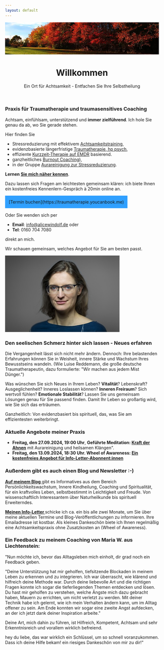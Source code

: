 ```yaml
---
layout: default
---
```

<img src="assets/images/blog-banner-herbst-wald.png" alt="" style="max-width:100%"/>

<header>
	<h1>Willkommen</h1>
	<p>Ein Ort für Achtsamkeit - Entfachen Sie Ihre Selbstheilung</p>
</header>

### Praxis für Traumatherapie und traumasensitives Coaching 
Achtsam, einfühlsam, unterstützend und **immer zielführend**. Ich hole Sie genau da ab, wo Sie gerade stehen.

Hier finden Sie 
- Stressreduzierung mit effektivem [Achtsamkeitstraining](/2023/04/14/wheel-of-awareness.html),
- evidenzbasierte längerfristige [Traumatherapie, hp psych](/2023/02/09/Traumatherapie-in-Berlin.html),
- effiziente [Kurzzeit-Therapie auf EMDR](/2024/07/13/EMDR-Kurzzeit-Therapie.html) basierend. 
- ganzheitliches [Burnout Coaching](https://alicewindolf.de/2024/06/14/Ganzheitliches-Burnout-Coaching.html)), 
- in der Gruppe [Aurareinigung zur Stressreduzierung](/2023/02/10/Gruppenabende-Meditationsreisen).

<strong>Lernen <a href="/about/">Sie mich näher kennen</a></strong>.

Dazu lassen sich Fragen am leichtesten gemeinsam klären: ich biete Ihnen ein kostenfreies Kennenlern-Gespräch à 20min online an. 

<span style='display:inline-block;padding:12px;background:#30A0ff'>
[Termin buchen](https://traumatherapie.youcanbook.me)
</span>

Oder Sie wenden sich per 
- **Email**: info@alicewindolf.de oder
- **Tel**: 0160 704 7080

direkt an mich.

Wir schauen gemeinsam, welches Angebot für Sie am besten passt. 

![Jaymaleh](/assets/about-Portrait2.jpg)

### Den seelischen Schmerz hinter sich lassen - Neues erfahren
Die Vergangenheit lässt sich nicht mehr ändern. Dennoch: Ihre belastenden Erfahrungen können Sie in Weisheit, innere Stärke und Wachstum Ihres Bewusstseins wandeln. (Wie Luise Reddemann, die große deutsche Traumatherapeutin, dazu formulierte: "Wir machen aus jedem Mist Dünger.") 

Was wünschen Sie sich Neues in Ihrem Leben? **Vitalität**? Lebenskraft? Ausgeglichenheit? Inneres Loslassen können? **Inneren Freiraum**? Sich wertvoll fühlen? **Emotionale Stabilität**? Lassen Sie uns gemeinsam Lösungen genau für Sie passend finden. Damit Ihr Leben so großartig wird, wie Sie sich das erträumen. 

Ganzheitlich: Von evidenzbasiert bis spirituell, das, was Sie am effizientesten weiterbringt. 

### Aktuelle Angebote meiner Praxis

- **Freitag, den 27.09.2024, 19:00 Uhr**, **Geführte Meditation: [Kraft der Ahnen](/2023/02/10/Gruppenabende-Meditationsreisen)** mit Aurareinigung und heilsamen Klängen". 
- **Freitag, den 13.09.2024, 18:30 Uhr. Wheel of Awareness: [Ein kostenfreies Angebot für Info-Letter-Abonnent:innen](/2021/04/21/Landingspage-Newsletteranmeldung.html)**

### Außerdem gibt es auch einen Blog und Newsletter :-)
 <p><strong><a href="/blog.html">Auf meinem Blog </a></strong> gibt es Informatives aus dem Bereich Persönlichkeitswachstum, Innere Kindheilung, Coaching und Spiritualität, für ein kraftvolles Leben, selbstbestimmt in Leichtigkeit und Freude. Von wissenschaftlich Interessantem über Naturheilkunde bis spirituell Erweiterndes.
	</p>
	

<p><strong><a href="/2021/04/21/Landingspage-Newsletteranmeldung.html"> Meinen Info-Letter </a></strong>  schicke ich ca. ein bis alle zwei Monate, um Sie über meine aktuellen Termine und Blog-Veröffentlichungen zu informieren. Ihre Emailadresse ist kostbar. Als kleines Dankeschön biete ich Ihnen regelmäßig eine Achtsamkeitspraxis ohne Zusatzkosten an (Wheel of Awareness). </p>
	
<p>
<h3>Ein Feedback zu meinem Coaching von Maria W. aus Liechtenstein: </h3>

<p>"Nun möchte ich, bevor das Alltagsleben mich einholt, dir grad noch ein Feedback geben.</p> 

<p>"Deine Unterstützung hat mir geholfen, tiefsitzende Blockaden in meinem Leben zu erkennen und zu integrieren. Ich war überrascht, wie klärend und hilfreich deine Methode war. Durch deine liebevolle Art und die richtigen Fragen konnte ich sogar die tieferliegenden Themen entdecken und lösen. Du hast mir geholfen zu verstehen, welche Ängste mich dazu gebracht haben, Mauern zu errichten, um nicht verletzt zu werden. Mit deiner Technik habe ich gelernt, wie ich mein Verhalten ändern kann, um im Alltag offener zu sein. Am Ende konnten wir sogar eine zweite Angst aufdecken, an der ich jetzt dank deiner Inspiration arbeite."</p> 

<p>Deine Art, mich dahin zu führen, ist Hilfreich, Kompetent, Achtsam und
sehr Erkenntnisreich und vorallem wirklich befreiend.</p> 

<p>hey du liebe, das war wirklich ein Schlüssel, um so schnell
voranzukommen. Dass ich deine Hilfe bekam! ein riesiges Dankeschön von
mir zu dir!"</p> 

